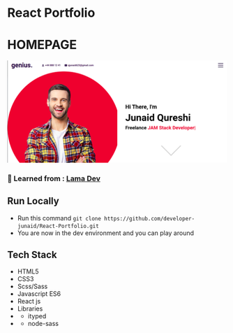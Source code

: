 # React Portfolio

# HOMEPAGE

<img src='home.png'/>

### :link: Learned from : [Lama Dev](https://youtu.be/7WwtzsSHdpI)

## Run Locally

- Run this command `git clone https://github.com/developer-junaid/React-Portfolio.git`
- You are now in the dev environment and you can play around

## Tech Stack

- HTML5
- CSS3
- Scss/Sass
- Javascript ES6
- React js
- Libraries
- - ityped
- - node-sass
